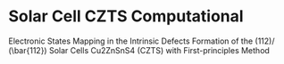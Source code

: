 # Solar Cell CZTS Computational
Electronic States Mapping in the Intrinsic Defects Formation of the (112)/ (\bar{112}) Solar Cells Cu2ZnSnS4 (CZTS) with First-principles Method
